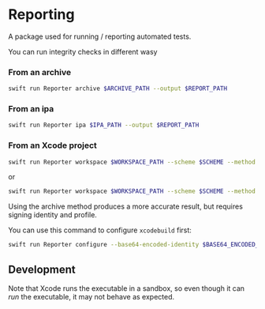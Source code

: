 # Reporting

A package used for running / reporting automated tests.

You can run integrity checks in different wasy

### From an archive

```bash
swift run Reporter archive $ARCHIVE_PATH --output $REPORT_PATH
```

### From an ipa

```bash
swift run Reporter ipa $IPA_PATH --output $REPORT_PATH
```

### From an Xcode project

```bash
swift run Reporter workspace $WORKSPACE_PATH --scheme $SCHEME --method archive --output AppReport
```

or

```bash
swift run Reporter workspace $WORKSPACE_PATH --scheme $SCHEME --method build --output AppReport
```

Using the archive method produces a more accurate result, but requires signing identity and profile.

You can use this command to configure `xcodebuild` first: 
```bash
swift run Reporter configure --base64-encoded-identity $BASE64_ENCODED_IDENTITY --identity-password $IDENTITY_PASSWORD --base64-encoded-profile $BASE64_ENCODED_PROFILE
```

## Development

Note that Xcode runs the executable in a sandbox, so even though it can *run* the executable, it may not behave as expected.
